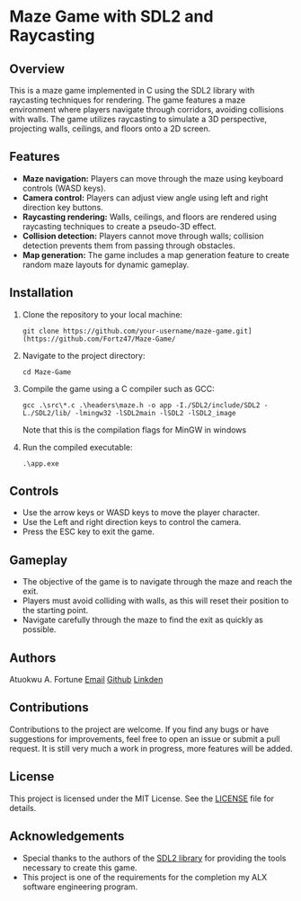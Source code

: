 # Maze Game with SDL2 and Raycasting

## Overview
This is a maze game implemented in C using the SDL2 library with raycasting techniques for rendering. The game features a maze environment where players navigate through corridors, avoiding collisions with walls. The game utilizes raycasting to simulate a 3D perspective, projecting walls, ceilings, and floors onto a 2D screen.

## Features
- **Maze navigation:** Players can move through the maze using keyboard controls (WASD keys).
- **Camera control:** Players can adjust view angle using left and right direction key buttons.
- **Raycasting rendering:** Walls, ceilings, and floors are rendered using raycasting techniques to create a pseudo-3D effect.
- **Collision detection:** Players cannot move through walls; collision detection prevents them from passing through obstacles.
- **Map generation:** The game includes a map generation feature to create random maze layouts for dynamic gameplay.

## Installation
1. Clone the repository to your local machine:
    ```
    git clone https://github.com/your-username/maze-game.git](https://github.com/Fortz47/Maze-Game/
    ```
2. Navigate to the project directory:
    ```
    cd Maze-Game
    ```
3. Compile the game using a C compiler such as GCC:
    ```
    gcc .\src\*.c .\headers\maze.h -o app -I./SDL2/include/SDL2 -L./SDL2/lib/ -lmingw32 -lSDL2main -lSDL2 -lSDL2_image
    ```
    Note that this is the compilation flags for MinGW in windows

5. Run the compiled executable:
    ```
    .\app.exe
    ```

## Controls
- Use the arrow keys or WASD keys to move the player character.
- Use the Left and right direction keys to control the camera.
- Press the ESC key to exit the game.

## Gameplay
- The objective of the game is to navigate through the maze and reach the exit.
- Players must avoid colliding with walls, as this will reset their position to the starting point.
- Navigate carefully through the maze to find the exit as quickly as possible.

## Authors
Atuokwu A. Fortune [Email](atuokwu.fortune@gmail.com) [Github](https://github.com/Fortz47) [Linkden]()

## Contributions
Contributions to the project are welcome. If you find any bugs or have suggestions for improvements, feel free to open an issue or submit a pull request.
It is still very much a work in progress, more features will be added.

## License
This project is licensed under the MIT License. See the [LICENSE](LICENSE) file for details.

## Acknowledgements
- Special thanks to the authors of the [SDL2 library](https://www.libsdl.org/) for providing the tools necessary to create this game.
- This project is one of the requirements for the completion my ALX software engineering program.
